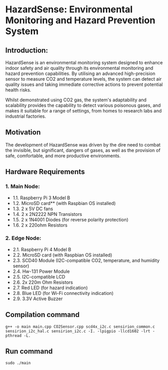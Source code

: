 # HazardSense: Environmental Monitoring and Hazard Prevention System

## Introduction:
HazardSense is an environmental monitoring system designed to enhance indoor safety and air quality through its environmental monitoring and hazard prevention capabilities. By utilising an advanced high-precision sensor to measure CO2 and temperature levels, the system can detect air quality issues and taking immediate corrective actions to prevent potential health risks.

Whilst demonstrated using CO2 gas, the system's adaptability and scalability provides the capability to detect various poisonous gases, and makes it suitable for a range of settings, from homes to research labs and industrial factories.

## Motivation
The development of HazardSense was driven by the dire need to combat the invisible, but significant, dangers of gases, as well as the provision of safe, comfortable, and more productive environments.

## Hardware Requirements

### 1. Main Node:
- 1.1. Raspberry Pi 3 Model B
- 1.2. MicroSD card** (with Raspbian OS installed)
- 1.3. 2 x 5V DC fans
- 1.4. 2 x 2N2222 NPN Transistors
- 1.5. 2 x 1N4001 Diodes (for reverse polarity protection)
- 1.6. 2 x 220ohm Resistors

### 2. Edge Node:
- 2.1. Raspberry Pi 4 Model B
- 2.2. MicroSD card (with Raspbian OS installed)
- 2.3. SCD40 Module (I2C-compatible CO2, temperature, and humidity sensor)
- 2.4. Hw-131 Power Module
- 2.5. I2C-compatible LCD
- 2.6. 2x 220m Ohm Resistors
- 2.7. Red LED (for hazard indication)
- 2.8. Blue LED (for Wi-Fi connectivity indication)
- 2.9. 3.3V Active Buzzer


## Compilation command
```
g++ -o main main.cpp CO2Sensor.cpp scd4x_i2c.c sensirion_common.c sensirion_i2c_hal.c sensirion_i2c.c -I. -lpigpio -llcd1602 -lrt -pthread -L. 
```

## Run command
```
sudo ./main
```